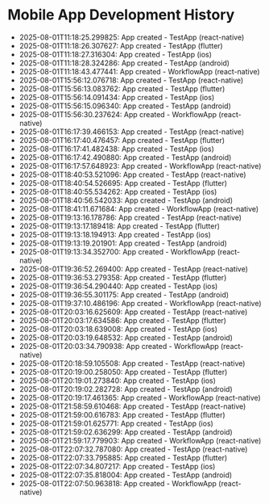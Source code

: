 # Mobile App Development History

- 2025-08-01T11:18:25.299825: App created - TestApp (react-native)
- 2025-08-01T11:18:26.307627: App created - TestApp (flutter)
- 2025-08-01T11:18:27.316304: App created - TestApp (ios)
- 2025-08-01T11:18:28.324286: App created - TestApp (android)
- 2025-08-01T11:18:43.477441: App created - WorkflowApp (react-native)
- 2025-08-01T15:56:12.076718: App created - TestApp (react-native)
- 2025-08-01T15:56:13.083762: App created - TestApp (flutter)
- 2025-08-01T15:56:14.091434: App created - TestApp (ios)
- 2025-08-01T15:56:15.096340: App created - TestApp (android)
- 2025-08-01T15:56:30.237624: App created - WorkflowApp (react-native)
- 2025-08-01T16:17:39.466153: App created - TestApp (react-native)
- 2025-08-01T16:17:40.476457: App created - TestApp (flutter)
- 2025-08-01T16:17:41.482438: App created - TestApp (ios)
- 2025-08-01T16:17:42.490880: App created - TestApp (android)
- 2025-08-01T16:17:57.648923: App created - WorkflowApp (react-native)
- 2025-08-01T18:40:53.521096: App created - TestApp (react-native)
- 2025-08-01T18:40:54.526695: App created - TestApp (flutter)
- 2025-08-01T18:40:55.534262: App created - TestApp (ios)
- 2025-08-01T18:40:56.542033: App created - TestApp (android)
- 2025-08-01T18:41:11.671684: App created - WorkflowApp (react-native)
- 2025-08-01T19:13:16.178786: App created - TestApp (react-native)
- 2025-08-01T19:13:17.189418: App created - TestApp (flutter)
- 2025-08-01T19:13:18.194913: App created - TestApp (ios)
- 2025-08-01T19:13:19.201901: App created - TestApp (android)
- 2025-08-01T19:13:34.352700: App created - WorkflowApp (react-native)
- 2025-08-01T19:36:52.269400: App created - TestApp (react-native)
- 2025-08-01T19:36:53.279358: App created - TestApp (flutter)
- 2025-08-01T19:36:54.290440: App created - TestApp (ios)
- 2025-08-01T19:36:55.301175: App created - TestApp (android)
- 2025-08-01T19:37:10.486196: App created - WorkflowApp (react-native)
- 2025-08-01T20:03:16.625609: App created - TestApp (react-native)
- 2025-08-01T20:03:17.634586: App created - TestApp (flutter)
- 2025-08-01T20:03:18.639008: App created - TestApp (ios)
- 2025-08-01T20:03:19.648532: App created - TestApp (android)
- 2025-08-01T20:03:34.790938: App created - WorkflowApp (react-native)
- 2025-08-01T20:18:59.105508: App created - TestApp (react-native)
- 2025-08-01T20:19:00.258050: App created - TestApp (flutter)
- 2025-08-01T20:19:01.273840: App created - TestApp (ios)
- 2025-08-01T20:19:02.282728: App created - TestApp (android)
- 2025-08-01T20:19:17.461365: App created - WorkflowApp (react-native)
- 2025-08-01T21:58:59.610468: App created - TestApp (react-native)
- 2025-08-01T21:59:00.616783: App created - TestApp (flutter)
- 2025-08-01T21:59:01.625771: App created - TestApp (ios)
- 2025-08-01T21:59:02.636299: App created - TestApp (android)
- 2025-08-01T21:59:17.779903: App created - WorkflowApp (react-native)
- 2025-08-01T22:07:32.787080: App created - TestApp (react-native)
- 2025-08-01T22:07:33.795885: App created - TestApp (flutter)
- 2025-08-01T22:07:34.807217: App created - TestApp (ios)
- 2025-08-01T22:07:35.818004: App created - TestApp (android)
- 2025-08-01T22:07:50.963818: App created - WorkflowApp (react-native)
